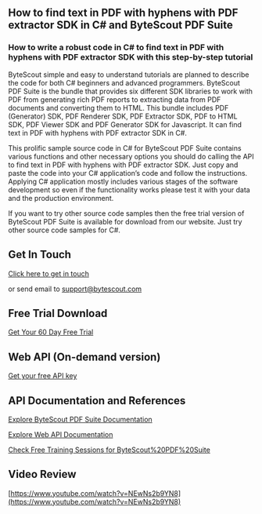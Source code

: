 ## How to find text in PDF with hyphens with PDF extractor SDK in C# and ByteScout PDF Suite

### How to write a robust code in C# to find text in PDF with hyphens with PDF extractor SDK with this step-by-step tutorial

ByteScout simple and easy to understand tutorials are planned to describe the code for both C# beginners and advanced programmers. ByteScout PDF Suite is the bundle that provides six different SDK libraries to work with PDF from generating rich PDF reports to extracting data from PDF documents and converting them to HTML. This bundle includes PDF (Generator) SDK, PDF Renderer SDK, PDF Extractor SDK, PDF to HTML SDK, PDF Viewer SDK and PDF Generator SDK for Javascript. It can find text in PDF with hyphens with PDF extractor SDK in C#.

This prolific sample source code in C# for ByteScout PDF Suite contains various functions and other necessary options you should do calling the API to find text in PDF with hyphens with PDF extractor SDK. Just copy and paste the code into your C# application’s code and follow the instructions. Applying C# application mostly includes various stages of the software development so even if the functionality works please test it with your data and the production environment.

If you want to try other source code samples then the free trial version of ByteScout PDF Suite is available for download from our website. Just try other source code samples for C#.

## Get In Touch

[Click here to get in touch](https://bytescout.zendesk.com/hc/en-us/requests/new?subject=ByteScout%20PDF%20Suite%20Question)

or send email to [support@bytescout.com](mailto:support@bytescout.com?subject=ByteScout%20PDF%20Suite%20Question) 

## Free Trial Download

[Get Your 60 Day Free Trial](https://bytescout.com/download/web-installer?utm_source=github-readme)

## Web API (On-demand version)

[Get your free API key](https://pdf.co/documentation/api?utm_source=github-readme)

## API Documentation and References

[Explore ByteScout PDF Suite Documentation](https://bytescout.com/documentation/index.html?utm_source=github-readme)

[Explore Web API Documentation](https://pdf.co/documentation/api?utm_source=github-readme)

[Check Free Training Sessions for ByteScout%20PDF%20Suite](https://academy.bytescout.com/)

## Video Review

[https://www.youtube.com/watch?v=NEwNs2b9YN8](https://www.youtube.com/watch?v=NEwNs2b9YN8)